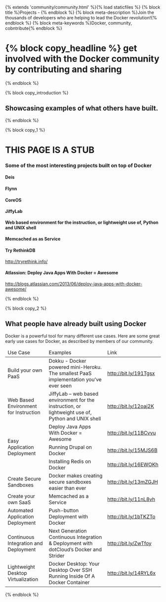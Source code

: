 {% extends 'community/community.html' %}{% load staticfiles %}
{% block title %}Projects - {% endblock %}
{% block meta-description %}Join the thousands of developers who are helping to lead the Docker revolution!{% endblock %}
{% block meta-keywords %}Docker, community, cobntribute{% endblock %}


{% block copy_headline %}
get involved with the Docker community by contributing and sharing
==================================================================
{% endblock %}

{% block copy_introduction %}

## Showcasing examples of what others have built.

{% endblock %}

{% block copy_1 %}

# THIS PAGE IS A STUB


### Some of the most interesting projects built on top of Docker

#### Deis

#### Flynn

#### CoreOS

#### JiffyLab
**Web based environment for the instruction, or lightweight use of, Python and UNIX shell**

#### Memcached as as Service

#### Try RethinkDB
http://tryrethink.info/

#### Atlassion: Deploy Java Apps With Docker = Awesome
http://blogs.atlassian.com/2013/06/deploy-java-apps-with-docker-awesome/

{% endblock %}


{% block copy_2 %}

## What people have already built using Docker

Docker is a powerful tool for many different use cases. Here are some great early use cases for Docker, as described by members of our community.

<table class="docker_use_cases_table table">
	<thead>
		<tr>
			<td>
				Use Case
			</td>
			<td>
				Examples
			</td>
			<td>
				Link
			</td>
		</tr>
	</thead>
	<tbody>
		<tr>
			<td>
				Build your own PaaS
			</td>
			<td>
				Dokku - Docker powered mini-Heroku. The smallest PaaS implementation you’ve ever seen
			</td>
			<td>
				<a href="http://bit.ly/191Tgsx">http://bit.ly/191Tgsx</a>
			</td>
		</tr>
		<tr>
			<td>
				Web Based Environment for Instruction
			</td>
			<td>
				JiffyLab – web based environment for the instruction, or lightweight use of, Python and UNIX shell
			</td>
			<td>
				<a href="http://bit.ly/12oaj2K">http://bit.ly/12oaj2K</a>
			</td>
		</tr>
		<tr>
			<td rowspan=3>
				Easy Application Deployment
			</td>
			<td>
				Deploy Java Apps With Docker = Awesome
			</td>
			<td >
				<a href="http://bit.ly/11BCvvu">http://bit.ly/11BCvvu</a>
			</td>
		</tr>
		<tr>
			<td>
				Running Drupal on Docker
			</td>
			<td>
				<a href="http://bit.ly/15MJS6B">http://bit.ly/15MJS6B</a>
			</td>
		</tr>
		<tr>
			<td>
				Installing Redis on Docker
			</td>
			<td>
				<a href="http://bit.ly/16EWOKh">http://bit.ly/16EWOKh</a>
			</td>
		</tr>
		<tr>
			<td>
				Create Secure Sandboxes
			</td>
			<td>
				Docker makes creating secure sandboxes easier than ever
			</td>
			<td class="td3">
				<a href="http://bit.ly/13mZGJH">http://bit.ly/13mZGJH</a>
			</td>
		</tr>
		<tr>
			<td>
				Create your own SaaS
			</td>
			<td>
				Memcached as a Service
			</td>
			<td>
				<a href="http://bit.ly/11nL8vh">http://bit.ly/11nL8vh</a>
			</td>
		</tr>
		<tr>
			<td>
				Automated Application Deployment
			</td>
			<td>
				Push-button Deployment with Docker
			</td>
			<td>
				<a href="http://bit.ly/1bTKZTo">http://bit.ly/1bTKZTo</a>
			</td>
		</tr>
		<tr>
			<td>
				Continuous Integration and Deployment
			</td>
			<td>
				Next Generation Continuous Integration &amp; Deployment with dotCloud’s Docker and Strider
			</td>
			<td>
				<a href="http://bit.ly/ZwTfoy">http://bit.ly/ZwTfoy</a>
			</td>
		</tr>
		<tr>
			<td>
				Lightweight Desktop Virtualization
			</td>
			<td>
				Docker Desktop: Your Desktop Over SSH Running Inside Of A Docker Container
			</td>
			<td>
				<a href="http://bit.ly/14RYL6x">http://bit.ly/14RYL6x</a>
			</td>
		</tr>
	</tbody>
</table>

{% endblock  %}


